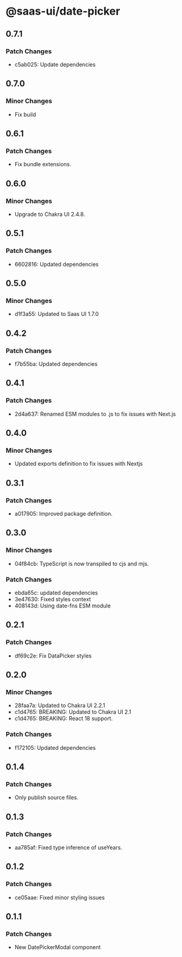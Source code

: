 # @saas-ui/date-picker

## 0.7.1

### Patch Changes

- c5ab025: Update dependencies

## 0.7.0

### Minor Changes

- Fix build

## 0.6.1

### Patch Changes

- Fix bundle extensions.

## 0.6.0

### Minor Changes

- Upgrade to Chakra UI 2.4.8.

## 0.5.1

### Patch Changes

- 6602816: Updated dependencies

## 0.5.0

### Minor Changes

- d1f3a55: Updated to Saas UI 1.7.0

## 0.4.2

### Patch Changes

- f7b55ba: Updated dependencies

## 0.4.1

### Patch Changes

- 2d4a637: Renamed ESM modules to .js to fix issues with Next.js

## 0.4.0

### Minor Changes

- Updated exports definition to fix issues with Nextjs

## 0.3.1

### Patch Changes

- a017905: Improved package definition.

## 0.3.0

### Minor Changes

- 04f84cb: TypeScript is now transpiled to cjs and mjs.

### Patch Changes

- ebda65c: updated dependencies
- 3e47630: Fixed styles context
- 408143d: Using date-fns ESM module

## 0.2.1

### Patch Changes

- df69c2e: Fix DataPicker styles

## 0.2.0

### Minor Changes

- 28faa7a: Updated to Chakra UI 2.2.1
- c1d4765: BREAKING: Updated to Chakra UI 2.1
- c1d4765: BREAKING: React 18 support.

### Patch Changes

- f172105: Updated dependencies

## 0.1.4

### Patch Changes

- Only publish source files.

## 0.1.3

### Patch Changes

- aa785af: Fixed type inference of useYears.

## 0.1.2

### Patch Changes

- ce05aae: Fixed minor styling issues

## 0.1.1

### Patch Changes

- New DatePickerModal component
